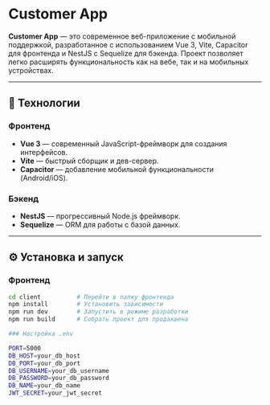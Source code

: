 # Customer App

**Customer App** — это современное веб-приложение с мобильной поддержкой, разработанное с использованием Vue 3, Vite, Capacitor для фронтенда и NestJS с Sequelize для бэкенда. Проект позволяет легко расширять функциональность как на вебе, так и на мобильных устройствах.

---

## 🚀 Технологии

### Фронтенд
- **Vue 3** — современный JavaScript-фреймворк для создания интерфейсов.
- **Vite** — быстрый сборщик и дев-сервер.
- **Capacitor** — добавление мобильной функциональности (Android/iOS).

### Бэкенд
- **NestJS** — прогрессивный Node.js фреймворк.
- **Sequelize** — ORM для работы с базой данных.

---

## ⚙️ Установка и запуск

### Фронтенд
```bash
cd client          # Перейти в папку фронтенда
npm install        # Установить зависимости
npm run dev        # Запустить в режиме разработки
npm run build      # Собрать проект для продакшена

### Настройка .env

PORT=5000
DB_HOST=your_db_host
DB_PORT=your_db_port
DB_USERNAME=your_db_username
DB_PASSWORD=your_db_password
DB_NAME=your_db_name
JWT_SECRET=your_jwt_secret
